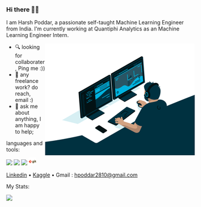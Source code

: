 ### Hi there 👋😊

I am Harsh Poddar, a passionate self-taught Machine Learning Engineer from India. I'm currently working at Quantiphi Analytics as an Machine Learning Engineer Intern.

<img src="https://raw.githubusercontent.com/hpoddar2810/hpoddar2810/master/code.gif" width="400px" align="right">

* 🔍 looking for collaborater, Ping me :))
* 💼 any freelance work? do reach, email :)
* 💬 ask me about anything, I am happy to help;


languages and tools:


<code><img height="20" src="https://w7.pngwing.com/pngs/792/780/png-transparent-python-computer-icons-tutorial-computer-programming-social-icons-miscellaneous-angle-text-thumbnail.png"></code>
<code><img height="20" src="https://toppng.com/uploads/preview/mysql-logo-vector-free-download-11573934106vmvysk1ovw.png"></code>
<code><img height="20" src="https://encrypted-tbn0.gstatic.com/images?q=tbn:ANd9GcR5iGzq-I5iAvL0PNYybQULvb3CaegZeS0BIJqa1QLyZnrmRSBFeu15ur5PptWUlE--N3k&usqp=CAU"></code>
<code><img height="20" src="https://raw.githubusercontent.com/github/explore/80688e429a7d4ef2fca1e82350fe8e3517d3494d/topics/git/git.png"></code>

[Linkedin](www.linkedin.com/in/harsh-poddar) • [Kaggle](https://www.kaggle.com/hpoddar2810/) • Gmail : hpoddar2810@gmail.com

My Stats:

![](https://github-readme-stats.vercel.app/api?username=hpoddar2810&show_icons=true&theme=radical)



<!--
**hpoddar2810/hpoddar2810** is a ✨ _special_ ✨ repository because its `README.md` (this file) appears on your GitHub profile.

Here are some ideas to get you started:

- 🔭 I’m currently working on ...
- 🌱 I’m currently learning ...
- 👯 I’m looking to collaborate on ...
- 🤔 I’m looking for help with ...
- 💬 Ask me about ...
- 📫 How to reach me: ...
- 😄 Pronouns: ...
- ⚡ Fun fact: ...
-->
